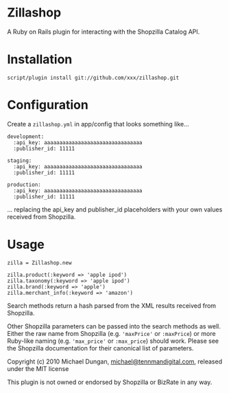 Zillashop
=========

A Ruby on Rails plugin for interacting with the Shopzilla Catalog API.

Installation
============

`script/plugin install git://github.com/xxx/zillashop.git`

Configuration
=============

Create a `zillashop.yml` in app/config that looks something like...

    development:
      :api_key: aaaaaaaaaaaaaaaaaaaaaaaaaaaaaaaa
      :publisher_id: 11111

    staging:
      :api_key: aaaaaaaaaaaaaaaaaaaaaaaaaaaaaaaa
      :publisher_id: 11111

    production:
      :api_key: aaaaaaaaaaaaaaaaaaaaaaaaaaaaaaaa
      :publisher_id: 11111

... replacing the api_key and publisher_id placeholders with your own values
received from Shopzilla.

Usage
=====

    zilla = Zillashop.new

    zilla.product(:keyword => 'apple ipod')
    zilla.taxonomy(:keyword => 'apple ipod')
    zilla.brand(:keyword => 'apple')
    zilla.merchant_info(:keyword => 'amazon')

Search methods return a hash parsed from the XML results received from Shopzilla.

Other Shopzilla parameters can be passed into the search methods as well.
Either the raw name from Shopzilla (e.g. `'maxPrice'` or `:maxPrice`) or
more Ruby-like naming (e.g. `'max_price'` or `:max_price`) should work. Please see
the Shopzilla documentation for their canonical list of parameters.

Copyright (c) 2010 Michael Dungan, michael@tennmandigital.com, released under the MIT license

This plugin is not owned or endorsed by Shopzilla or BizRate in any way.

